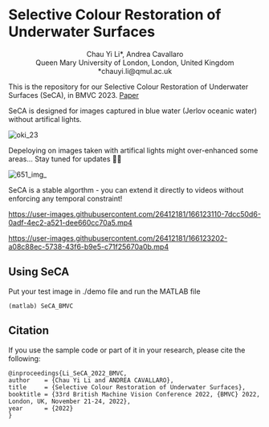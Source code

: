 # Selective Colour Restoration of Underwater Surfaces 
 <p align="center">
 Chau Yi Li*, Andrea Cavallaro</br>
 Queen Mary University of London, London, United Kingdom</br>
 *chauyi.li@qmul.ac.uk</br>
 </p>

This is the repository for our Selective Colour Restoration of Underwater Surfaces (SeCA), in BMVC 2023. [Paper](https://bmvc2022.mpi-inf.mpg.de/228/)

SeCA is designed for images captured in blue water (Jerlov oceanic water) without artifical lights. 

![oki_23](https://user-images.githubusercontent.com/26412181/203165920-24142171-96e2-4ebe-8271-e60e8072a785.png)

Depeloying on images taken with artifical lights might over-enhanced some areas... Stay tuned for updates :ocean::ocean:

![651_img_](https://user-images.githubusercontent.com/26412181/203153605-2e88defb-c3ea-4686-a7d9-79cd70e34f84.png)

SeCA is a stable algorthm - you can extend it directly to videos without enforcing any temporal constraint! 

https://user-images.githubusercontent.com/26412181/166123110-7dcc50d6-0adf-4ec2-a521-dee660cc70a5.mp4

https://user-images.githubusercontent.com/26412181/166123202-a08c88ec-5738-43f6-b9e5-c71f25670a0b.mp4

## Using SeCA
 Put your test image in ./demo file and run the MATLAB file
 ```
 (matlab) SeCA_BMVC
 ```

## Citation
 If you use the sample code or part of it in your research, please cite the following:
```
@inproceedings{Li_SeCA_2022_BMVC,
author    = {Chau Yi Li and ANDREA CAVALLARO},
title     = {Selective Colour Restoration of Underwater Surfaces},
booktitle = {33rd British Machine Vision Conference 2022, {BMVC} 2022, London, UK, November 21-24, 2022},
year      = {2022}
}
```
